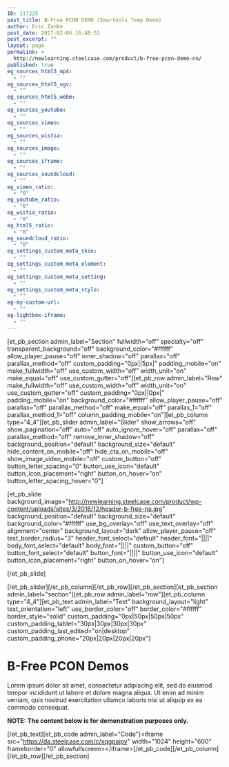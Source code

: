 ```yaml
---
ID: 117225
post_title: B-Free PCON DEMO (Smartools Temp Demo)
author: Eric Zanke
post_date: 2017-02-06 16:40:51
post_excerpt: ""
layout: page
permalink: >
  http://newlearning.steelcase.com/product/b-free-pcon-demo-nn/
published: true
eg_sources_html5_mp4:
  - ""
eg_sources_html5_ogv:
  - ""
eg_sources_html5_webm:
  - ""
eg_sources_youtube:
  - ""
eg_sources_vimeo:
  - ""
eg_sources_wistia:
  - ""
eg_sources_image:
  - ""
eg_sources_iframe:
  - ""
eg_sources_soundcloud:
  - ""
eg_vimeo_ratio:
  - "0"
eg_youtube_ratio:
  - "0"
eg_wistia_ratio:
  - "0"
eg_html5_ratio:
  - "0"
eg_soundcloud_ratio:
  - "0"
eg_settings_custom_meta_skin:
  - ""
eg_settings_custom_meta_element:
  - ""
eg_settings_custom_meta_setting:
  - ""
eg_settings_custom_meta_style:
  - ""
eg-my-custom-url:
  - ""
eg-lightbox-iframe:
  - ""
---
```

[et_pb_section admin_label="Section" fullwidth="off" specialty="off" transparent_background="off" background_color="#ffffff" allow_player_pause="off" inner_shadow="off" parallax="off" parallax_method="off" custom_padding="0px||5px|" padding_mobile="on" make_fullwidth="off" use_custom_width="off" width_unit="on" make_equal="off" use_custom_gutter="off"][et_pb_row admin_label="Row" make_fullwidth="off" use_custom_width="off" width_unit="on" use_custom_gutter="off" custom_padding="0px||0px|" padding_mobile="on" background_color="#ffffff" allow_player_pause="off" parallax="off" parallax_method="off" make_equal="off" parallax_1="off" parallax_method_1="off" column_padding_mobile="on"][et_pb_column type="4_4"][et_pb_slider admin_label="Slider" show_arrows="off" show_pagination="off" auto="off" auto_ignore_hover="off" parallax="off" parallax_method="off" remove_inner_shadow="off" background_position="default" background_size="default" hide_content_on_mobile="off" hide_cta_on_mobile="off" show_image_video_mobile="off" custom_button="off" button_letter_spacing="0" button_use_icon="default" button_icon_placement="right" button_on_hover="on" button_letter_spacing_hover="0"]

[et_pb_slide background_image="http://newlearning.steelcase.com/product/wp-content/uploads/sites/3/2016/12/header-b-free-na.jpg" background_position="default" background_size="default" background_color="#ffffff" use_bg_overlay="off" use_text_overlay="off" alignment="center" background_layout="dark" allow_player_pause="off" text_border_radius="3" header_font_select="default" header_font="||||" body_font_select="default" body_font="||||" custom_button="off" button_font_select="default" button_font="||||" button_use_icon="default" button_icon_placement="right" button_on_hover="on"]



[/et_pb_slide]

[/et_pb_slider][/et_pb_column][/et_pb_row][/et_pb_section][et_pb_section admin_label="section"][et_pb_row admin_label="row"][et_pb_column type="4_4"][et_pb_text admin_label="Text" background_layout="light" text_orientation="left" use_border_color="off" border_color="#ffffff" border_style="solid" custom_padding="0px|50px|50px|50px" custom_padding_tablet="30px|30px|30px|30px" custom_padding_last_edited="on|desktop" custom_padding_phone="20px|20px|20px|20px"]

<!--<a class="spacer" style="color: #666666;" href="http://newlearning.steelcase.com/product/project/b-free/">&lt; Back To Grid</a>-->
<h1 style="text-align: left;">B-Free PCON Demos</h1>
<p style="text-align: left;">Lorem ipsum dolor sit amet, consectetur adipiscing elit, sed do eiusmod tempor incididunt ut labore et dolore magna aliqua. Ut enim ad minim veniam, quis nostrud exercitation ullamco laboris nisi ut aliquip ex ea commodo consequat.</p>
<p style="text-align: left;"><strong>NOTE: The content below is for demonstration purposes only.</strong></p>

[/et_pb_text][et_pb_code admin_label="Code"]&lt;iframe src=&quot;https://da.steelcase.com/c/xqgpaipv&quot; width=&quot;1024&quot; height=&quot;600&quot; frameborder=&quot;0&quot; allowfullscreen&gt;&lt;/iframe&gt;[/et_pb_code][/et_pb_column][/et_pb_row][/et_pb_section]